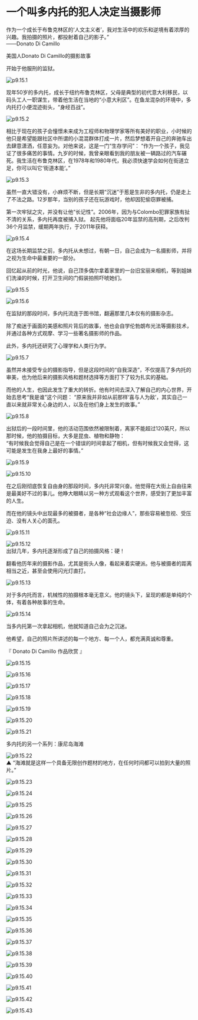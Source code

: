 # 一个叫多内托的犯人决定当摄影师

​作为一个成长于布鲁克林区的‘人文主义者’，我对生活中的欢乐和逆境有着浓厚的兴趣。我拍摄的照片，都投射着自己的影子。”  
——Donato Di Camillo

美国人Donato Di Camillo的摄影故事

开始于他服刑的监狱。

![p9.15.1](./images/9.15.1.jpg)

现年50岁的多内托，成长于纽约布鲁克林区，父母是典型的初代意大利移民，以码头工人一职谋生，带着他生活在当地的“小意大利区”。在鱼龙混杂的环境中，多内托打小便混迹街头，“身经百战”。

![p9.15.2](./images/9.15.2.jpg)

相比于现在的孩子会憧憬未来成为工程师和物理学家等所有美好的职业，小时候的他只是希望能跟社区中所谓的小混混群体打成一片，然后梦想着开自己的奔驰车出去肆意潇洒，任意妄为。对他来说，这是一门“生存学问”：
“作为一个孩子，我见证了很多痛苦的事情。九岁的时候，我曾亲眼看到我的朋友被一辆路过的汽车碾死。我生活在布鲁克林区，在1978年和1980年代，我必须快速学会如何在街道立足，你可以叫它‘街道本能’。”

![p9.15.3](./images/9.15.3.jpg)

虽然一直大错没有，小麻烦不断，但是长期“沉迷”于惹是生非的多内托，仍是走上了不法之路。12岁那年，当别的孩子还在玩游戏时，他却因犯偷窃罪被捕。

第一次牢狱之灾，并没有让他“长记性”。2006年，因为与Colombo犯罪家族有扯不清的关系，多内托再度被捕入狱。
起先他将面临20年监禁的高刑期，之后改判36个月监禁，缓期两年执行，于2011年获释。

![p9.15.4](./images/9.15.4.jpg)

在这场长期监禁之前，多内托从未想过，有朝一日，自己会成为一名摄影师，并将之视为生命中最重要的一部分。

回忆起从前的时光，他说，自己顶多偶尔拿着家里的一台旧宝丽来相机，等到姐妹们洗澡的时候，打开卫生间的门假装拍照吓唬她们。

![p9.15.5](./images/9.15.5.jpg)

![p9.15.6](./images/9.15.6.jpg)

在监狱的那段时间，多内托流连于图书馆，翻遍那里几本仅有的摄影杂志。

除了痴迷于画面的美感和照片背后的故事，他也会自学伦勃朗布光法等摄影技术，并通过各种方式观摩、学习一些著名摄影师的作品。

此外，多内托还研究了心理学和人类行为学。

![p9.15.7](./images/9.15.7.jpg)

虽然并未接受专业的摄影指导，但是这段时间的“自我深造”，不仅提高了多内托的审美，也为他后来的摄影风格和题材选择等方面打下了较为扎实的基础。

而他的人生，也因此发生了重大的转折。他有时间去深入了解自己的内心世界，开始去思考“我是谁”这个问题：
“原来我并非如从前那样‘喜与人为敌’，其实自己一直以来就非常关心身边的人，以及在他们身上发生的故事。”

![p9.15.8](./images/9.15.8.jpg)

出狱后的一段时间里，他的活动范围依然被限制着，离家不能超过120英尺，所以那时候，他的拍摄目标，大多是昆虫、植物和静物：  
“有时候我会觉得自己是在一个错误的时间拿起了相机，但有时候我又会觉得，这可能是发生在我身上最好的事情。”

![p9.15.9](./images/9.15.9.jpg)

![p9.15.10](./images/9.15.10.jpg)

在之后刚彻底恢复自由身的那段时间，多内托非常兴奋。他觉得在大街上自由往来是最美好不过的事儿。他睁大眼睛以另一种方式观看这个世界，感受到了更加丰富的人生。

而在他的镜头中出现最多的被摄者，是各种“社会边缘人”，那些容易被忽视、受压迫、没有人关心的面孔。

![p9.15.11](./images/9.15.11.jpg)

![p9.15.12](./images/9.15.12.jpg)  
出狱几年，多内托逐渐形成了自己的拍摄风格：硬！

翻看他历年来的摄影作品，尤其是街头人像，看起来着实硬派。他与被摄者的距离相当之近，甚至会使用闪光灯直打。

![p9.15.13](./images/9.15.13.jpg)

对于多内托而言，机械性的拍摄根本毫无意义。他的镜头下，呈现的都是单纯的个体，有着各种故事的生命。

![p9.15.14](./images/9.15.14.jpg)

当多内托第一次拿起相机，他就知道自己会为之沉迷。

他希望，自己的照片所讲述的每一个地方、每一个人，都充满真诚和尊重。

『 Donato Di Camillo 作品欣赏 』

![p9.15.15](./images/9.15.15.jpg)

![p9.15.16](./images/9.15.16.jpg)

![p9.15.17](./images/9.15.17.jpg)

![p9.15.18](./images/9.15.18.jpg)

![p9.15.19](./images/9.15.19.jpg)

![p9.15.20](./images/9.15.20.jpg)

![p9.15.21](./images/9.15.21.jpg)

多内托的另一个系列：康尼岛海滩

![p9.15.22](./images/9.15.22.jpg)  
▲ “海滩就是这样一个具备无限创作题材的地方，在任何时间都可以拍到大量的照片。”

![p9.15.23](./images/9.15.23.jpg)

![p9.15.24](./images/9.15.24.jpg)

![p9.15.25](./images/9.15.25.jpg)

![p9.15.26](./images/9.15.26.jpg)

![p9.15.27](./images/9.15.27.jpg)

![p9.15.28](./images/9.15.28.jpg)

![p9.15.29](./images/9.15.29.jpg)

![p9.15.30](./images/9.15.30.jpg)

![p9.15.31](./images/9.15.31.jpg)

![p9.15.32](./images/9.15.32.jpg)

![p9.15.33](./images/9.15.33.jpg)

![p9.15.34](./images/9.15.34.jpg)

![p9.15.35](./images/9.15.35.jpg)

![p9.15.36](./images/9.15.36.jpg)

![p9.15.37](./images/9.15.37.jpg)

![p9.15.38](./images/9.15.38.jpg)

![p9.15.39](./images/9.15.39.jpg)

![p9.15.40](./images/9.15.40.jpg)

![p9.15.41](./images/9.15.41.jpg)

![p9.15.42](./images/9.15.42.jpg)

![p9.15.43](./images/9.15.43.jpg)
